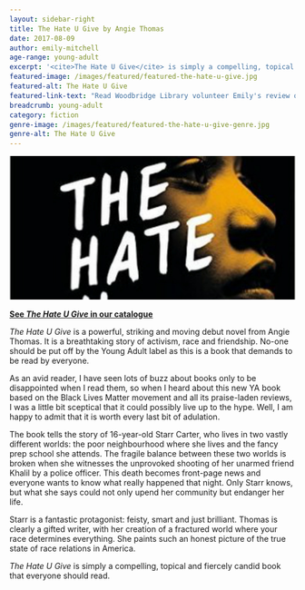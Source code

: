 ```yaml
---
layout: sidebar-right
title: The Hate U Give by Angie Thomas
date: 2017-08-09
author: emily-mitchell
age-range: young-adult
excerpt: '<cite>The Hate U Give</cite> is simply a compelling, topical and fiercely candid book that everyone should read.'
featured-image: /images/featured/featured-the-hate-u-give.jpg
featured-alt: The Hate U Give
featured-link-text: "Read Woodbridge Library volunteer Emily's review of <cite>The Hate U Give</cite>, by Angie Thomas."
breadcrumb: young-adult
category: fiction
genre-image: /images/featured/featured-the-hate-u-give-genre.jpg
genre-alt: The Hate U Give
---
```


![The Hate U Give](/images/featured/featured-the-hate-u-give.jpg)

**[See <cite>The Hate U Give</cite> in our catalogue](https://suffolk.spydus.co.uk/cgi-bin/spydus.exe/ENQ/OPAC/BIBENQ?BRN=2125292)**

<cite>The Hate U Give</cite> is a powerful, striking and moving debut novel from Angie Thomas. It is a breathtaking story of activism, race and friendship. No-one should be put off by the Young Adult label as this is a book that demands to be read by everyone.

As an avid reader, I have seen lots of buzz about books only to be disappointed when I read them, so when I heard about this new YA book based on the Black Lives Matter movement and all its praise-laden reviews, I was a little bit sceptical that it could possibly live up to the hype. Well, I am happy to admit that it is worth every last bit of adulation.

The book tells the story of 16-year-old Starr Carter, who lives in two vastly different worlds: the poor neighbourhood where she lives and the fancy prep school she attends. The fragile balance between these two worlds is broken when she witnesses the unprovoked shooting of her unarmed friend Khalil by a police officer. This death becomes front-page news and everyone wants to know what really happened that night. Only Starr knows, but what she says could not only upend her community but endanger her life.

Starr is a fantastic protagonist: feisty, smart and just brilliant. Thomas is clearly a gifted writer, with her creation of a fractured world where your race determines everything. She paints such an honest picture of the true state of race relations in America.

<cite>The Hate U Give</cite> is simply a compelling, topical and fiercely candid book that everyone should read.
